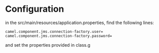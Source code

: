 # Configuration

in the src/main/resources/application.properties, find the following lines:

```properties
camel.component.jms.connection-factory.user=
camel.component.jms.connection-factory.password=
```

and set the properties provided in class.g